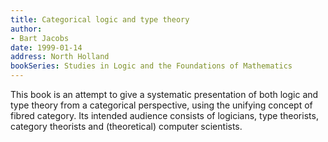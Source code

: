 ```yaml
---
title: Categorical logic and type theory
author:
- Bart Jacobs
date: 1999-01-14
address: North Holland
bookSeries: Studies in Logic and the Foundations of Mathematics
---
```


This book is an attempt to give a systematic presentation of both logic and type theory from a categorical perspective, using the unifying concept of fibred category. Its intended audience consists of logicians, type theorists, category theorists and (theoretical) computer scientists.
